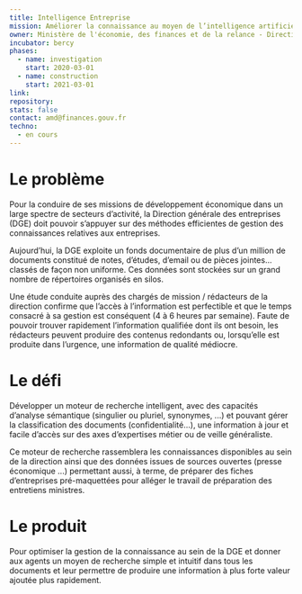 ```yaml
---
title: Intelligence Entreprise
mission: Améliorer la connaissance au moyen de l’intelligence artificielle
owner: Ministère de l'économie, des finances et de la relance - Direction générale des entreprises (DGE)
incubator: bercy
phases:
  - name: investigation
    start: 2020-03-01
  - name: construction
    start: 2021-03-01
link: 
repository: 
stats: false
contact: amd@finances.gouv.fr
techno:
  - en cours
---
```


# Le problème 

Pour la conduire de ses missions de développement économique dans un large spectre de secteurs d’activité, 
la Direction générale des entreprises (DGE) doit pouvoir s’appuyer sur des méthodes efficientes de 
gestion des connaissances relatives aux entreprises.

Aujourd’hui, la DGE exploite un fonds documentaire de plus d’un million de documents constitué de notes, 
d’études, d’email ou de pièces jointes... classés de façon non uniforme. Ces données sont stockées 
sur un grand nombre de répertoires organisés en silos.

Une étude conduite auprès des chargés de mission / rédacteurs de la direction confirme que 
l’accès à l’information est perfectible et que le temps consacré à sa gestion est conséquent (4 à 6 heures par semaine). 
Faute de pouvoir trouver rapidement l’information qualifiée dont ils ont besoin, les rédacteurs peuvent 
produire des contenus redondants ou, lorsqu’elle est produite dans l’urgence, une information de qualité médiocre.

# Le défi 

Développer un moteur de recherche intelligent, avec des capacités d’analyse sémantique
(singulier ou pluriel, synonymes, ...) et pouvant gérer la classification des documents (confidentialité...), 
une information à jour et facile d’accès sur des axes d’expertises métier ou de veille généraliste.

Ce moteur de recherche rassemblera les connaissances disponibles au sein de la direction 
ainsi que des données issues de sources ouvertes (presse économique ...) permettant aussi, à terme, 
de préparer des fiches d’entreprises pré-maquettées pour alléger le travail de préparation des entretiens ministres.


# Le produit

Pour optimiser la gestion de la connaissance au sein de la DGE et donner aux agents un moyen de recherche simple 
et intuitif dans tous les documents et leur permettre de produire une information à plus forte valeur ajoutée plus rapidement.
